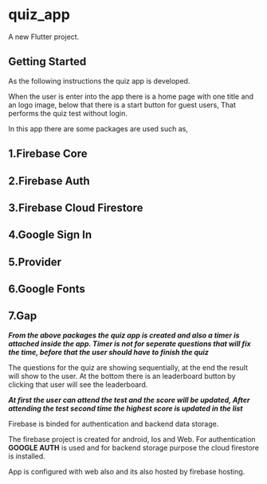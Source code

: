 # quiz_app

A new Flutter project.

## Getting Started

As the following instructions the quiz app is developed. 

When the user is enter into the app there is a home page with one title and an logo image, below that there is a start button for guest users, That performs the quiz test without login. 

In this app there are some packages are used such as,
  ## 1.Firebase Core
  ## 2.Firebase Auth
  ## 3.Firebase Cloud Firestore
  ## 4.Google Sign In
  ## 5.Provider 
  ## 6.Google Fonts
  ## 7.Gap
  
***From the above packages the quiz app is created and also a timer is attached inside the app. Timer is not for seperate questions that will fix the time, before that the user should have to finish the quiz***

The questions for the quiz are showing sequentially, at the end the result will show to the user. At the bottom there is an leaderboard button by clicking that user will see the leaderboard. 

***At first the user can attend the test and the score will be updated, After attending the test second time the highest score is updated in the list***

Firebase is binded for authentication and backend data storage. 

The firebase project is created for android, Ios and Web. For authentication **GOOGLE AUTH** is used and for backend storage purpose the cloud firestore is installed.

App is configured with web also and its also hosted by firebase hosting.


